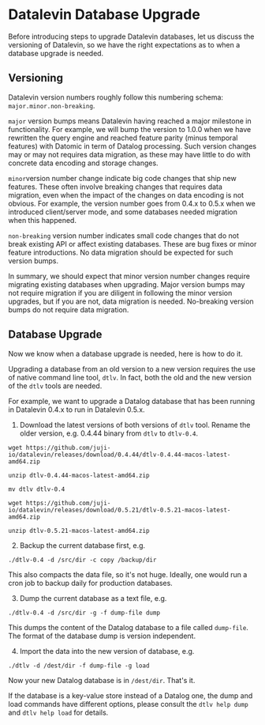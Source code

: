 # Datalevin Database Upgrade

Before introducing steps to upgrade Datalevin databases, let us discuss the
versioning of Datalevin, so we have the right expectations as to when a database
upgrade is needed.

## Versioning

Datalevin version numbers roughly follow this numbering schema:
`major.minor.non-breaking`.

`major` version bumps means Datalevin having reached a major milestone in
functionality. For example, we will bump the version to 1.0.0 when we have
rewritten the query engine and reached feature parity (minus temporal features)
with Datomic in term of Datalog processing. Such version changes may or may not
requires data migration, as these may have little to do with concrete data
encoding and storage changes.

`minor`version number change indicate big code changes that ship new features. These
often involve breaking changes that requires data migration, even when the
impact of the changes on data encoding is not obvious. For example, the version
number goes from 0.4.x to 0.5.x when we introduced client/server mode, and some
databases needed migration when this happened.

`non-breaking` version number indicates small code changes that do not break
existing API or affect existing databases. These are bug fixes or minor feature
introductions. No data migration should be expected for such version bumps.

In summary, we should expect that minor version number changes require migrating
existing databases when upgrading. Major version bumps may not require migration
 if you are diligent in following the minor version upgrades, but if you are
 not, data migration is needed. No-breaking version bumps do not require data
 migration.

## Database Upgrade

Now we know when a database upgrade is needed, here is how to do it.

Upgrading a database from an old version to a new version requires the use of
native command line tool, `dtlv`. In fact, both the old and the new version of
the `dtlv` tools are needed.

For example, we want to upgrade a Datalog database that has been running in
Datalevin 0.4.x to run in Datalevin 0.5.x.

1. Download the latest versions of both versions of `dtlv` tool. Rename the
   older version, e.g. 0.4.44 binary from `dtlv` to `dtlv-0.4`.

```
wget https://github.com/juji-io/datalevin/releases/download/0.4.44/dtlv-0.4.44-macos-latest-amd64.zip

unzip dtlv-0.4.44-macos-latest-amd64.zip

mv dtlv dtlv-0.4

wget https://github.com/juji-io/datalevin/releases/download/0.5.21/dtlv-0.5.21-macos-latest-amd64.zip

unzip dtlv-0.5.21-macos-latest-amd64.zip
```

2. Backup the current database first, e.g.

```
./dtlv-0.4 -d /src/dir -c copy /backup/dir
```
This also compacts the data file, so it's not huge. Ideally, one would run a cron job to backup daily for production databases.

3. Dump the current database as a text file, e.g.

```
./dtlv-0.4 -d /src/dir -g -f dump-file dump
```

This dumps the content of the Datalog database to a file called `dump-file`. The
format of the database dump is version independent.

4. Import the data into the new version of database, e.g.
```
./dtlv -d /dest/dir -f dump-file -g load
```

Now your new Datalog database is in `/dest/dir`. That's it.

If the database is a key-value store instead of a Datalog one, the dump and
load commands have different options, please consult the `dtlv help dump` and
`dtlv help load` for details.
